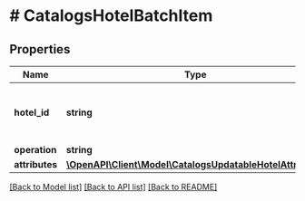 # # CatalogsHotelBatchItem

## Properties

Name | Type | Description | Notes
------------ | ------------- | ------------- | -------------
**hotel_id** | **string** | The catalog hotel id in the merchant namespace |
**operation** | **string** |  |
**attributes** | [**\OpenAPI\Client\Model\CatalogsUpdatableHotelAttributes**](CatalogsUpdatableHotelAttributes.md) |  |

[[Back to Model list]](../../README.md#models) [[Back to API list]](../../README.md#endpoints) [[Back to README]](../../README.md)
